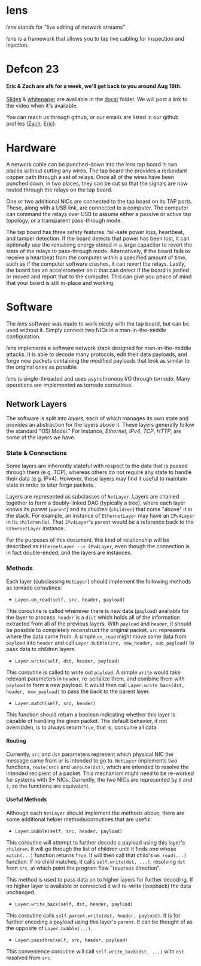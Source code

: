 # lens
*lens* stands for "live editing of network streams"

*lens* is a framework that allows you to tap live cabling for inspection and injection.

Defcon 23
=========

#### Eric & Zach are afk for a week, we'll get back to you around Aug 18th.

[Slides](docs/LENS_DEFCON_23_slides.pdf) & [whitepaper](docs/lens_whitepaper.pdf) are available in the [docs/](docs) folder. We will post a link to the video when it's available.

You can reach us through github, or our emails are listed in our github profiles ([Zach](https://github.com/zbanks/), [Eric](https://github.com/ervanalb/)).



Hardware
========

A network cable can be punched-down into the *lens* tap board in two places without cutting any wires. The tap board the provides a redundant copper path through a set of relays. Once all of the wires have been punched down, in two places, they can be cut so that the signals are now routed through the relays on the tap board.

One or two additional NICs are connected to the tap board on its TAP ports. These, along with a USB link, are connected to a computer. The computer can command the relays over USB to assume either a passive or active tap topology, or a transparent pass-through mode.

The tap board has three safety features: fail-safe power loss, heartbeat, and tamper detection. If the board detects that power has been lost, it can optionally use the remaining energy stored in a large capacitor to revert the state of the relays to pass-through mode. Alternatively, if the board fails to receive a heartbeat from the computer within a specified amount of time, such as if the computer software crashes, it can revert the relays. Lastly, the board has an accelerometer on it that can detect if the board is jostled or moved and report that to the computer. This can give you peace of mind that your board is still in-place and working.

Software
========

The *lens* software was made to work nicely with the tap board, but can be used without it. Simply connect two NICs in a man-in-the-middle configuration.

*lens* implements a software network stack designed for man-in-the-middle attacks. It is able to decode many protocols, edit their data payloads, and forge new packets containing the modified payloads that look as similar to the original ones as possible.

*lens* is single-threaded and uses asynchronous I/O through *tornado*. Many operations are implemented as tornado coroutines.

Network Layers
--------------

The software is split into *layers*, each of which manages its own state and provides an abstraction for the layers above it. These layers generally follow the standard "OSI Model." For instance, *Ethernet*, *IPv4*, *TCP*, *HTTP*, are some of the layers we have.

### State & Connections

Some layers are inherently stateful with respect to the data that is passed through them (e.g. TCP), whereas others do not require any state to handle their data (e.g. IPv4). However, these layers may find it useful to maintain state in order to later forge packets.

Layers are represented as subclasses of ``NetLayer``. Layers are chained together to form a doubly-linked DAG (typically a tree), where each layer knows its *parent* (``parent``) and its *children* (``children``) that come "above" it in the stack. For example, an instance of ``EthernetLayer`` may have an ``IPv4Layer`` in its ``children`` list. That ``IPv4Layer``'s ``parent`` would be a reference back to the ``EthernetLayer`` instance.

For the purposes of this document, this kind of relationship will be described as ``EthernetLayer --> IPv4Layer``, even though the connection is in fact double-ended, and the layers are instances.

### Methods

Each layer (subclassing ``NetLayer``) should implement the following methods as tornado coroutines:

- ``Layer.on_read(self, src, header, payload)``

This coroutine is called whenever there is new data (``payload``) available for the layer to process. ``header`` is a ``dict`` which holds all of the information extracted from all of the previous layers. With ``payload`` and ``header``, it should be possible to completely reconstruct the original packet. ``src`` represents where the data came from. A simple ``on_read`` might move some data from ``payload`` into ``header`` and call ``Layer.bubble(src, new_header, sub_payload)`` to pass data to children layers.

- ``Layer.write(self, dst, header, payload)``

This coroutine is called to write out ``payload``. A simple ``write`` would take relevant parameters in ``header``, re-serialize them, and combine them with ``payload`` to form a new payload. It would then call ``Layer.write_back(dst, header, new_payload)`` to pass the back to the parent layer.

- ``Layer.match(self, src, header)``

This function should return a boolean indicating whether this layer is capable of handling the given packet. The default behavior, if not overridden, is to always return ``True``, that is, consume all data.

#### Routing

Currently, ``src`` and ``dst`` parameters represent which physical NIC the message came from or is intended to go to. ``NetLayer`` implements two functions, ``route(src)`` and ``unroute(dst)``, which are intended to resolve the intended recipient of a packet. This mechanism might need to be re-worked for systems with 3+ NICs. Currently, the two NICs are represented by ``0`` and ``1``, so the functions are equivalent.

#### Useful Methods

Although each ``NetLayer`` should implement the methods above, there are some additional helper methods/coroutines that are useful:

- ``Layer.bubble(self, src, header, payload)``

This coroutine will attempt to further decode a payload using this layer's ``children``. It will go through the list of children until it finds one whose ``match(...)`` function returns ``True``. It will then call that child's ``on_read(...)`` function. If no child matches, it calls ``self.write(dst, ...)``, resolving ``dst`` from ``src``, at which point the program flow "reverses direction".

This method is used to pass data on to higher layers for further decoding. If no higher layer is available or connected it will re-write (loopback) the data unchanged.

- ``Layer.write_back(self, dst, header, payload)`` 

This coroutine calls ``self.parent.write(dst, header, payload)``. It is for further encoding a payload using this layer's ``parent``. It can be thought of as the opposite of ``Layer.bubble(...)``.

- ``Layer.passthru(self, src, header, payload)``

This convenience coroutine will call ``self.write_back(dst, ...)`` with ``dst`` resolved from ``src``.
